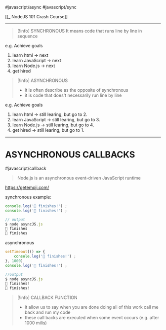 #javascript/async  #javascript/sync

[[_ NodeJS 101 Crash Course]]

-----------
>[!info] SYNCHRONOUS
> It means code that runs line by line in sequence

 e.g. Achieve goals
 1. learn html -> next
 2. learn JavaScript -> next
 3. learn Node.js -> next
 4. get hired


>[!info] ASYNCHRONOUS
> - it is often describe as the opposite of synchronous
> - it is code that does't necessarily run line by line

 e.g. Achieve goals
 1. learn html -> still learing, but go to 2.
 2. learn JavaScript ->  still learing, but go to 3.
 3. learn Node.js ->  still learing, but go to 4.
 4. get hired  -> still learing, but go to 1.

-----
# ASYNCHRONOUS CALLBACKS
#javascript/callback

> Node.js is an asynchronous event-driven JavaScript runtime

https://getemoji.com/

synchronous example:
```js
console.log('🐇 finishes!') ;
console.log('🐢 finishes!') ;

// output
$ node asyncJS.js 
🐇 finishes
🐢 finishes
```

asynchronous
```javascript
setTimeout(() => {
	console.log('🐇 finishes!') ;
}, 1000)
console.log('🐢 finishes!') ;

//output
$ node asyncJS.js 
🐢 finishes!
🐇 finishes!
```

>[!info] CALLBACK FUNCTION
>- it allow us to say when you are done doing all of this work call me back and run my code
>- these call backs are executed when some event occurs (e.g. after 1000 milis)







